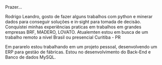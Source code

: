 Prazer...

Rodrigo Leandro, gosto de fazer alguns trabalhos com python e minerar dados para conseguir soluções e in·sight para tomada de decisão.
Conquistei minhas experiências praticas em trabalhos em grandes empresas BRF, MADERO, LOVATO. 
Atualemten estou em busca de um trabalho remoto a nível Brasil ou presencial Curitiba - PR

Em pararelo estou trabalhando em um projeto pessoal, desenvolvendo um ERP para gestão de fábricas.
Estou no desenvolvimento do Back-End e Banco de dados MySQL.
